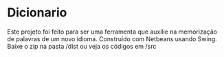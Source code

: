 # Dicionario

Este projeto foi feito para ser uma ferramenta que auxilie na memorização de palavras de um novo idioma.
Construído com Netbeans usando Swing.
Baixe o zip na pasta /dist ou veja os códigos em /src
